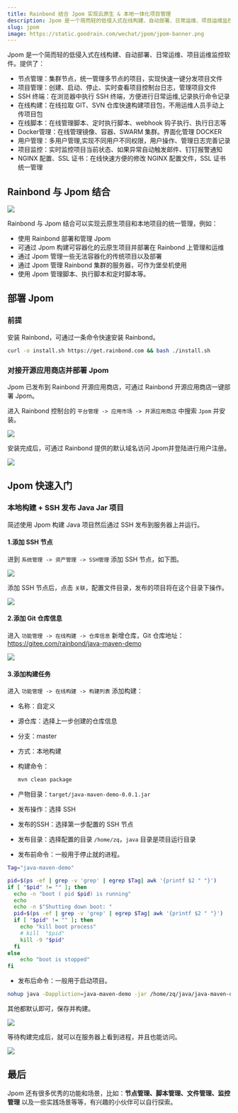 ```yaml
---
title: Rainbond 结合 Jpom 实现云原生 & 本地一体化项目管理
description: Jpom 是一个简而轻的低侵入式在线构建、自动部署、日常运维、项目运维监控软件。Rainbond 与 Jpom 结合可以实现云原生项目和本地项目的统一管理
slug: jpom
image: https://static.goodrain.com/wechat/jpom/jpom-banner.png
---
```


Jpom 是一个简而轻的低侵入式在线构建、自动部署、日常运维、项目运维监控软件。提供了：

- 节点管理：集群节点，统一管理多节点的项目，实现快速一键分发项目文件
- 项目管理：创建、启动、停止、实时查看项目控制台日志，管理项目文件
- SSH 终端：在浏览器中执行 SSH 终端，方便进行日常运维,记录执行命令记录
- 在线构建：在线拉取 GIT、SVN 仓库快速构建项目包，不用运维人员手动上传项目包
- 在线脚本：在线管理脚本、定时执行脚本、webhook 钩子执行、执行日志等
- Docker管理：在线管理镜像、容器、SWARM 集群。界面化管理 DOCKER
- 用户管理：多用户管理,实现不同用户不同权限，用户操作、管理日志完善记录
- 项目监控：实时监控项目当前状态、如果异常自动触发邮件、钉钉报警通知
- NGINX 配置、SSL 证书：在线快速方便的修改 NGINX 配置文件，SSL 证书统一管理

## Rainbond 与 Jpom 结合

![](https://static.goodrain.com/wechat/jpom/1.png)

Rainbond 与 Jpom 结合可以实现云原生项目和本地项目的统一管理，例如：

- 使用 Rainbond 部署和管理 Jpom
- 可通过 Jpom 构建可容器化的云原生项目并部署在 Rainbond 上管理和运维
- 通过 Jpom 管理一些无法容器化的传统项目以及部署
- 通过 Jpom 管理 Rainbond 集群的服务器，可作为堡垒机使用
- 使用 Jpom 管理脚本、执行脚本和定时脚本等。

## 部署 Jpom

### 前提

安装 Rainbond，可通过一条命令快速安装 Rainbond。

```bash
curl -o install.sh https://get.rainbond.com && bash ./install.sh
```

### 对接开源应用商店并部署 Jpom

Jpom 已发布到 Rainbond 开源应用商店，可通过 Rainbond 开源应用商店一键部署 Jpom。

进入 Rainbond 控制台的 `平台管理 -> 应用市场 -> 开源应用商店` 中搜索 `Jpom` 并安装。

![](https://static.goodrain.com/wechat/jpom/2.png)

安装完成后，可通过 Rainbond 提供的默认域名访问 Jpom并登陆进行用户注册。

![](https://static.goodrain.com/wechat/jpom/3.png)

## Jpom 快速入门

### 本地构建 + SSH 发布 Java Jar 项目

简述使用 Jpom 构建 Java 项目然后通过 SSH 发布到服务器上并运行。

#### 1.添加 SSH 节点

进到 `系统管理 -> 资产管理 -> SSH管理` 添加 SSH 节点，如下图。

![](https://static.goodrain.com/wechat/jpom/4.png)

添加 SSH 节点后，点击 `关联`，配置文件目录，发布的项目将在这个目录下操作。

![](https://static.goodrain.com/wechat/jpom/5.png)

#### 2.添加 Git 仓库信息

进入 `功能管理 -> 在线构建 -> 仓库信息` 新增仓库，Git 仓库地址：https://gitee.com/rainbond/java-maven-demo

![](https://static.goodrain.com/wechat/jpom/6.png)

#### 3.添加构建任务

进入 `功能管理 -> 在线构建 -> 构建列表` 添加构建：

- 名称：自定义

- 源仓库：选择上一步创建的仓库信息

- 分支：master

- 方式：本地构建

- 构建命令：

  ```bash
  mvn clean package
  ```

- 产物目录：`target/java-maven-demo-0.0.1.jar`

- 发布操作：选择 SSH

- 发布的SSH：选择第一步配置的 SSH 节点

- 发布目录：选择配置的目录 `/home/zq`，`java` 目录是项目运行目录

- 发布前命令：一般用于停止就的进程。

```bash
Tag="java-maven-demo"

pid=$(ps -ef | grep -v 'grep' | egrep $Tag| awk '{printf $2 " "}')
if [ "$pid" != "" ]; then      
  echo -n "boot ( pid $pid) is running" 
  echo 
  echo -n $"Shutting down boot: "
  pid=$(ps -ef | grep -v 'grep' | egrep $Tag| awk '{printf $2 " "}')
  if [ "$pid" != "" ]; then
    echo "kill boot process"
    # kill  "$pid"
    kill -9 "$pid"
  fi
else 
    echo "boot is stopped" 
fi
```

- 发布后命令：一般用于启动项目。

```bash
nohup java -Dappliction=java-maven-demo -jar /home/zq/java/java-maven-demo-0.0.1.jar > /dev/null 2>&1 &
```

其他都默认即可，保存并构建。

![](https://static.goodrain.com/wechat/jpom/7.png)

等待构建完成后，就可以在服务器上看到进程，并且也能访问。

![](https://static.goodrain.com/wechat/jpom/8.png)

## 最后

Jpom 还有很多优秀的功能和场景，比如：**节点管理、脚本管理、文件管理、监控管理** 以及一些实践场景等等，有兴趣的小伙伴可以自行探索。
